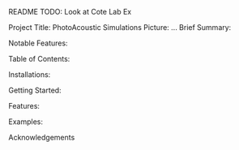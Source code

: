 README TODO:
Look at Cote Lab Ex

Project Title: PhotoAcoustic Simulations
Picture: ...
Brief Summary:

Notable Features:

Table of Contents:

Installations:


Getting Started:


Features:

Examples:

Acknowledgements
